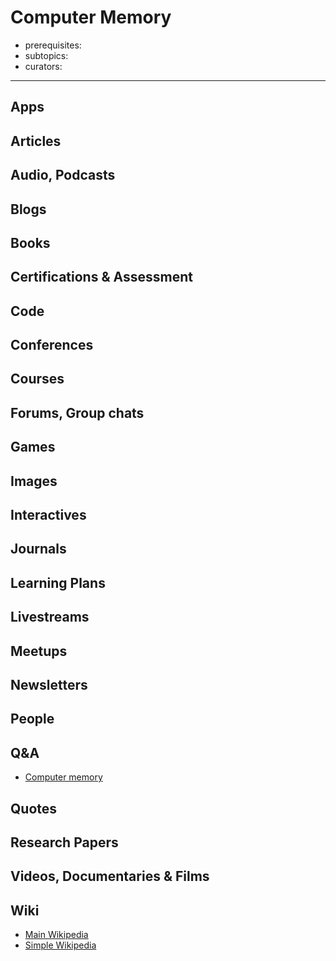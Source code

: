 # Computer Memory

- prerequisites:
- subtopics:
- curators:

------

## Apps


## Articles

## Audio, Podcasts

## Blogs

## Books

## Certifications & Assessment

## Code

## Conferences

## Courses

## Forums, Group chats

## Games

## Images

## Interactives

## Journals

## Learning Plans

## Livestreams

## Meetups

## Newsletters

## People

## Q&A

- [Computer memory](https://www.quora.com/topic/Computer-Memory)

## Quotes

## Research Papers

## Videos, Documentaries & Films

## Wiki

- [Main Wikipedia](https://en.wikipedia.org/wiki/Computer_memory)
- [Simple Wikipedia](https://simple.wikipedia.org/wiki/Computer_memory)


